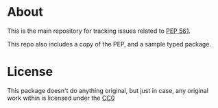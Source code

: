 # About

This is the main repository for tracking issues related to [PEP 561](https://www.python.org/dev/peps/pep-0561/).

This repo also includes a copy of the PEP, and a sample typed package.

# License

This package doesn't do anything original, but just in case, any original work within is licensed under the [CC0](https://wiki.creativecommons.org/wiki/CC0)
